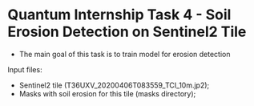 # Quantum Internship Task 4 - Soil Erosion Detection on Sentinel2 Tile

* The main goal of this task is to train model for erosion detection

Input files:
* Sentinel2 tile (T36UXV_20200406T083559_TCI_10m.jp2);
* Masks with soil erosion for this tile (masks directory);
